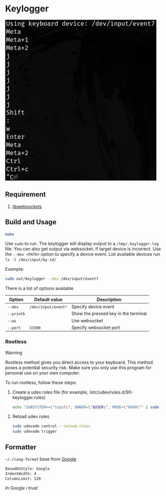# Keylogger

![Keylogger screenshot](./sample.png)

## Requirement

1. [libwebsockets](https://libwebsockets.org)

## Build and Usage

```sh
make
```

Use `sudo` to run. The keylogger will display output to a `/tmp/.keylogger.log` file. You can also get output via websocket.
If target device is incorrect. Use the `--dev <PATH>` option to specify a device event. List available devices run `ls -l /dev/input/by-id/`

Example:

```sh
sudo out/keylogger --dev /dev/input/event7
```

There is a list of options available

| Option     | Default value       | Description                          |
| ---------- | ------------------- | ------------------------------------ |
| `--dev`    | `/dev/input/event*` | Specify device event                 |
| `--printk` |                     | Show the pressed key in the terminal |
| `--ws`     |                     | Use websocket                        |
| `--port`   | `33300`             | Specify websocket port               |

### Rootless

> [!WARNING]
>
> Rootless method gives you direct access to your keyboard.
> This method poses a potential security risk. Make sure you only use this program for personal use on your own computer.

To run rootless, follow these steps:

1. Create a udev rules file (for example, /etc/udev/rules.d/90-keylogger.rules)

    ```sh
    echo "SUBSYSTEM==\"input\", OWNER=\"$USER\", MODE=\"0660\"" | sudo tee /etc/udev/90-keylogger.rules > /dev/null
    ```

1. Reload udev rules
    ```sh
    sudo udevadm control --reload-rules
    sudo udevadm trigger
    ```

## Formatter

`~/.clang-format` base from [Google](https://google.github.io/styleguide/cppguide.html)

```
BasedOnStyle: Google
IndentWidth: 4
ColumnLimit: 120
```

_In Google i trust_
